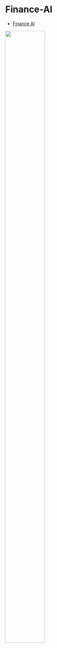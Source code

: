 # Finance-AI
+ [Finance AI](https://sefer-raziel.tistory.com/124)

<img src="https://user-images.githubusercontent.com/82854823/133123884-2121504c-3973-4606-973c-84994241ed39.jpeg" width="50%" height="70%">
